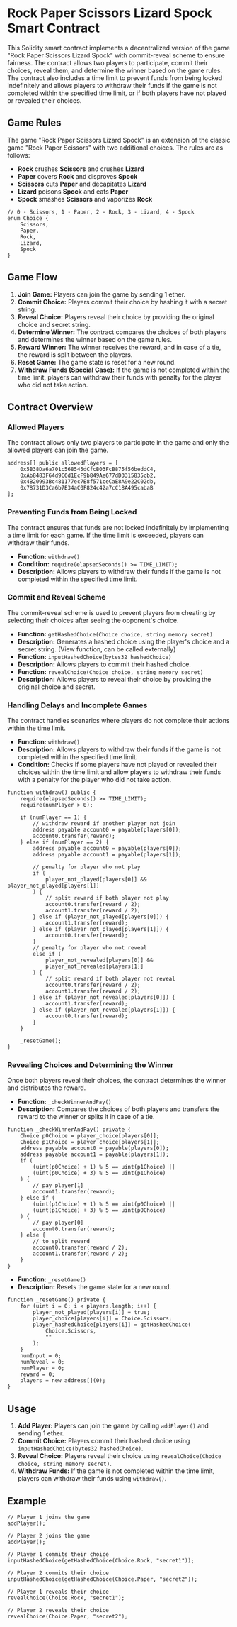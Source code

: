 # Rock Paper Scissors Lizard Spock Smart Contract

This Solidity smart contract implements a decentralized version of the game "Rock Paper Scissors Lizard Spock" with commit-reveal scheme to ensure fairness. The contract allows two players to participate, commit their choices, reveal them, and determine the winner based on the game rules. The contract also includes a time limit to prevent funds from being locked indefinitely and allows players to withdraw their funds if the game is not completed within the specified time limit, or if both players have not played or revealed their choices.

## Game Rules

The game "Rock Paper Scissors Lizard Spock" is an extension of the classic game "Rock Paper Scissors" with two additional choices. The rules are as follows:

- **Rock** crushes **Scissors** and crushes **Lizard**
- **Paper** covers **Rock** and disproves **Spock**
- **Scissors** cuts **Paper** and decapitates **Lizard**
- **Lizard** poisons **Spock** and eats **Paper**
- **Spock** smashes **Scissors** and vaporizes **Rock**

```solidity
// 0 - Scissors, 1 - Paper, 2 - Rock, 3 - Lizard, 4 - Spock
enum Choice {
    Scissors,
    Paper,
    Rock,
    Lizard,
    Spock
}
```

## Game Flow

1. **Join Game:** Players can join the game by sending 1 ether.
2. **Commit Choice:** Players commit their choice by hashing it with a secret string.
3. **Reveal Choice:** Players reveal their choice by providing the original choice and secret string.
4. **Determine Winner:** The contract compares the choices of both players and determines the winner based on the game rules.
5. **Reward Winner:** The winner receives the reward, and in case of a tie, the reward is split between the players.
6. **Reset Game:** The game state is reset for a new round.
7. **Withdraw Funds (Special Case):** If the game is not completed within the time limit, players can withdraw their funds with penalty for the player who did not take action.

## Contract Overview

### Allowed Players

The contract allows only two players to participate in the game and only the allowed players can join the game.

```solidity
address[] public allowedPlayers = [
    0x5B38Da6a701c568545dCfcB03FcB875f56beddC4,
    0xAb8483F64d9C6d1EcF9b849Ae677dD3315835cb2,
    0x4B20993Bc481177ec7E8f571ceCaE8A9e22C02db,
    0x78731D3Ca6b7E34aC0F824c42a7cC18A495cabaB
];
```

### Preventing Funds from Being Locked

The contract ensures that funds are not locked indefinitely by implementing a time limit for each game. If the time limit is exceeded, players can withdraw their funds.

- **Function:** `withdraw()`
- **Condition:** `require(elapsedSeconds() >= TIME_LIMIT);`
- **Description:** Allows players to withdraw their funds if the game is not completed within the specified time limit.

### Commit and Reveal Scheme

The commit-reveal scheme is used to prevent players from cheating by selecting their choices after seeing the opponent's choice.

- **Function:** `getHashedChoice(Choice choice, string memory secret)`
- **Description:** Generates a hashed choice using the player's choice and a secret string. (View function, can be called externally)
- **Function:** `inputHashedChoice(bytes32 hashedChoice)`
- **Description:** Allows players to commit their hashed choice.
- **Function:** `revealChoice(Choice choice, string memory secret)`
- **Description:** Allows players to reveal their choice by providing the original choice and secret.

### Handling Delays and Incomplete Games

The contract handles scenarios where players do not complete their actions within the time limit.

- **Function:** `withdraw()`
- **Description:** Allows players to withdraw their funds if the game is not completed within the specified time limit.
- **Condition:** Checks if some players have not played or revealed their choices within the time limit and allow players to withdraw their funds with a penalty for the player who did not take action.

```solidity
function withdraw() public {
    require(elapsedSeconds() >= TIME_LIMIT);
    require(numPlayer > 0);

    if (numPlayer == 1) {
        // withdraw reward if another player not join
        address payable account0 = payable(players[0]);
        account0.transfer(reward);
    } else if (numPlayer == 2) {
        address payable account0 = payable(players[0]);
        address payable account1 = payable(players[1]);

        // penalty for player who not play
        if (
            player_not_played[players[0]] && player_not_played[players[1]]
        ) {
            // split reward if both player not play
            account0.transfer(reward / 2);
            account1.transfer(reward / 2);
        } else if (player_not_played[players[0]]) {
            account1.transfer(reward);
        } else if (player_not_played[players[1]]) {
            account0.transfer(reward);
        }
        // penalty for player who not reveal
        else if (
            player_not_revealed[players[0]] &&
            player_not_revealed[players[1]]
        ) {
            // split reward if both player not reveal
            account0.transfer(reward / 2);
            account1.transfer(reward / 2);
        } else if (player_not_revealed[players[0]]) {
            account1.transfer(reward);
        } else if (player_not_revealed[players[1]]) {
            account0.transfer(reward);
        }
    }

    _resetGame();
}
```

### Revealing Choices and Determining the Winner

Once both players reveal their choices, the contract determines the winner and distributes the reward.

- **Function:** `_checkWinnerAndPay()`
- **Description:** Compares the choices of both players and transfers the reward to the winner or splits it in case of a tie.

```solidity
function _checkWinnerAndPay() private {
    Choice p0Choice = player_choice[players[0]];
    Choice p1Choice = player_choice[players[1]];
    address payable account0 = payable(players[0]);
    address payable account1 = payable(players[1]);
    if (
        (uint(p0Choice) + 1) % 5 == uint(p1Choice) ||
        (uint(p0Choice) + 3) % 5 == uint(p1Choice)
    ) {
        // pay player[1]
        account1.transfer(reward);
    } else if (
        (uint(p1Choice) + 1) % 5 == uint(p0Choice) ||
        (uint(p1Choice) + 3) % 5 == uint(p0Choice)
    ) {
        // pay player[0]
        account0.transfer(reward);
    } else {
        // to split reward
        account0.transfer(reward / 2);
        account1.transfer(reward / 2);
    }
}
```

- **Function:** `_resetGame()`
- **Description:** Resets the game state for a new round.

```solidity
function _resetGame() private {
    for (uint i = 0; i < players.length; i++) {
        player_not_played[players[i]] = true;
        player_choice[players[i]] = Choice.Scissors;
        player_hashedChoice[players[i]] = getHashedChoice(
            Choice.Scissors,
            ""
        );
    }
    numInput = 0;
    numReveal = 0;
    numPlayer = 0;
    reward = 0;
    players = new address[](0);
}
```

## Usage

1. **Add Player:** Players can join the game by calling `addPlayer()` and sending 1 ether.
2. **Commit Choice:** Players commit their hashed choice using `inputHashedChoice(bytes32 hashedChoice)`.
3. **Reveal Choice:** Players reveal their choice using `revealChoice(Choice choice, string memory secret)`.
4. **Withdraw Funds:** If the game is not completed within the time limit, players can withdraw their funds using `withdraw()`.

## Example

```solidity
// Player 1 joins the game
addPlayer();

// Player 2 joins the game
addPlayer();

// Player 1 commits their choice
inputHashedChoice(getHashedChoice(Choice.Rock, "secret1"));

// Player 2 commits their choice
inputHashedChoice(getHashedChoice(Choice.Paper, "secret2"));

// Player 1 reveals their choice
revealChoice(Choice.Rock, "secret1");

// Player 2 reveals their choice
revealChoice(Choice.Paper, "secret2");
```
